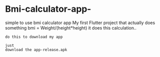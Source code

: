 # Bmi-calculator-app-
simple to use bmi calculator app
My first Flutter project that actually does something 
bmi = Weight/(height*height)
it does this calculation..
```
do this to download my app
```

```
just
download the app-release.apk
```
